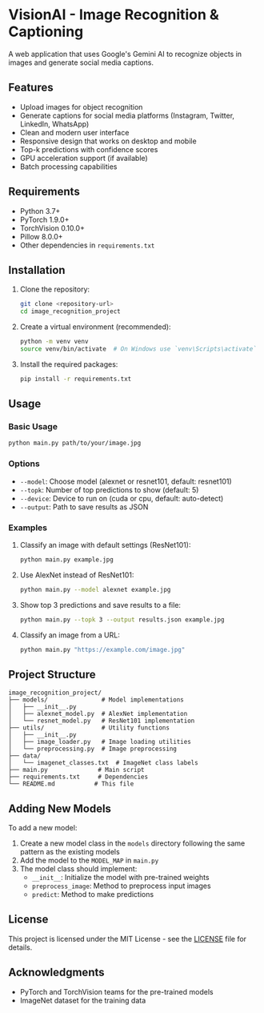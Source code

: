 # VisionAI - Image Recognition & Captioning

A web application that uses Google's Gemini AI to recognize objects in images and generate social media captions.

## Features

- Upload images for object recognition
- Generate captions for social media platforms (Instagram, Twitter, LinkedIn, WhatsApp)
- Clean and modern user interface
- Responsive design that works on desktop and mobile
- Top-k predictions with confidence scores
- GPU acceleration support (if available)
- Batch processing capabilities

## Requirements

- Python 3.7+
- PyTorch 1.9.0+
- TorchVision 0.10.0+
- Pillow 8.0.0+
- Other dependencies in `requirements.txt`

## Installation

1. Clone the repository:
   ```bash
   git clone <repository-url>
   cd image_recognition_project
   ```

2. Create a virtual environment (recommended):
   ```bash
   python -m venv venv
   source venv/bin/activate  # On Windows use `venv\Scripts\activate`
   ```

3. Install the required packages:
   ```bash
   pip install -r requirements.txt
   ```

## Usage

### Basic Usage

```bash
python main.py path/to/your/image.jpg
```

### Options

- `--model`: Choose model (alexnet or resnet101, default: resnet101)
- `--topk`: Number of top predictions to show (default: 5)
- `--device`: Device to run on (cuda or cpu, default: auto-detect)
- `--output`: Path to save results as JSON

### Examples

1. Classify an image with default settings (ResNet101):
   ```bash
   python main.py example.jpg
   ```

2. Use AlexNet instead of ResNet101:
   ```bash
   python main.py --model alexnet example.jpg
   ```

3. Show top 3 predictions and save results to a file:
   ```bash
   python main.py --topk 3 --output results.json example.jpg
   ```

4. Classify an image from a URL:
   ```bash
   python main.py "https://example.com/image.jpg"
   ```

## Project Structure

```
image_recognition_project/
├── models/               # Model implementations
│   ├── __init__.py
│   ├── alexnet_model.py  # AlexNet implementation
│   └── resnet_model.py   # ResNet101 implementation
├── utils/                # Utility functions
│   ├── __init__.py
│   ├── image_loader.py   # Image loading utilities
│   └── preprocessing.py  # Image preprocessing
├── data/
│   └── imagenet_classes.txt  # ImageNet class labels
├── main.py              # Main script
├── requirements.txt     # Dependencies
└── README.md           # This file
```

## Adding New Models

To add a new model:

1. Create a new model class in the `models` directory following the same pattern as the existing models
2. Add the model to the `MODEL_MAP` in `main.py`
3. The model class should implement:
   - `__init__`: Initialize the model with pre-trained weights
   - `preprocess_image`: Method to preprocess input images
   - `predict`: Method to make predictions

## License

This project is licensed under the MIT License - see the [LICENSE](LICENSE) file for details.

## Acknowledgments

- PyTorch and TorchVision teams for the pre-trained models
- ImageNet dataset for the training data
